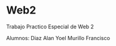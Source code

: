 # Web2
Trabajo Practico Especial de Web 2

Alumnos: 
        Diaz Alan Yoel
        Murillo Francisco
